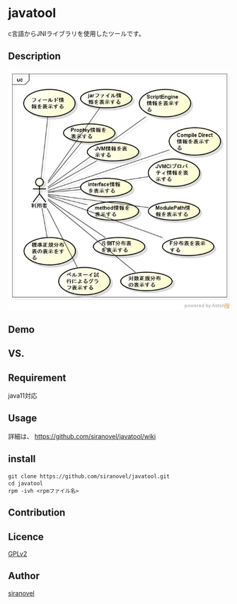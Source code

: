 ﻿javatool
========
c言語からJNIライブラリを使用したツールです。


## Description ##
![java tool](images/ucJavaTool.jpg)

## Demo ##

## VS. ##

## Requirement ##
java11対応

## Usage ##
詳細は、
https://github.com/siranovel/javatool/wiki

## install ##
    git clone https://github.com/siranovel/javatool.git  
    cd javatool  
    rpm -ivh <rpmファイル名>  

## Contribution ##

## Licence ##

[GPLv2](LICENSE)


## Author ##

[siranovel](https://github.com/siranovel)
